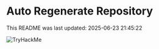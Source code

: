 # Auto Regenerate Repository

This README was last updated: 2025-06-23 21:45:22

 ![TryHackMe](https://tryhackme.com/badge/533634)